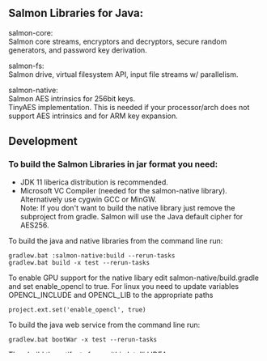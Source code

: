 ## Salmon Libraries for Java:    
  
salmon-core:    
Salmon core streams, encryptors and decryptors, secure random generators, and password key derivation.     
  
salmon-fs:  
Salmon drive, virtual filesystem API, input file streams w/ parallelism.    
  
salmon-native:  
Salmon AES intrinsics for 256bit keys.    
TinyAES implementation. This is needed if your processor/arch does not support AES intrinsics and for ARM key expansion.

## Development
  
### To build the Salmon Libraries in jar format you need:  
- JDK 11 liberica distribution is recommended.   
- Microsoft VC Compiler (needed for the salmon-native library). Alternatively use cygwin GCC or MinGW.  
Note: If you don't want to build the native library just remove the subproject from gradle.
Salmon will use the Java default cipher for AES256.   

To build the java and native libraries from the command line run:  
```
gradlew.bat :salmon-native:build --rerun-tasks
gradlew.bat build -x test --rerun-tasks
```

To enable GPU support for the native libary edit salmon-native/build.gradle and set enable_opencl to true.
For linux you need to update variables OPENCL_INCLUDE and OPENCL_LIB to the appropriate paths
```
project.ext.set('enable_opencl', true)
```

To build the java web service from the command line run:  
```
gradlew.bat bootWar -x test --rerun-tasks
```
Then build the artifacts from within IntelliJ IDEA

To create the maven packages (see root folder output dir):  
```
gradlew.bat publish -x test --rerun-tasks  
```

## Tests and Benchmarks:  
test files for core, fs, and native subprojects are included in respective test sourceSets (See build.gradle).  
To run a specific test case:
```
gradlew.bat :salmon-fs:test --tests "com.mku.salmon.test.SalmonFSTests.shouldAuthorizePositive" --rerun-tasks -i   
```

To include GPU tests in performance tests:
```
gradlew.bat :salmon-core:test --rerun-tasks -i -DENABLE_GPU=true
```

To use a different specific temporary directory for testing use:
```
gradlew.bat :salmon-fs:test -DtestDir="D:\tmp\salmon\test"
```

see salmon-core/src/jmh folder for benchmarks. To run from the command line:  

```
gradlew.bat :salmon-core:jmh --rerun-tasks  
```

To start the web service:
start-salmon-ws.bat
Then type the user and password for basic auth

To connect to the web service using http (basic auth):
curl -X GET "http://localhost:8080/api/info?path=/" -u user:password

To connect to the web service using https:
uncomment the ssl properties in file application.properties then rebuild the war file
curl -X GET "https://localhost:8443/api/info?path=/" -u user:password --cert-type P12 --cert keystore.p12:'keypassword'
for developement/testing only use -k to bypass verification
curl -X GET "https://localhost:8443/api/info?path=/" -u user:password -k

